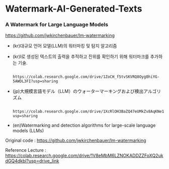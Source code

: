 # Watermark-AI-Generated-Texts
### A Watermark for Large Language Models
https://github.com/jwkirchenbauer/lm-watermarking

- (kr)대규모 언어 모델(LLM)의 워터마킹 및 탐지 알고리즘
- (kr)I로 생성된 텍스트의 출력을 추적하고 진위를 확인하기 위해 워터마크를 추가하는 기술.

         https://colab.research.google.com/drive/1ZoCH_f5tvSKVRQ8Oyg0hiYG-5AWDL3FI?usp=sharing
- (jp)大規模言語モデル（LLM）のウォーターマーキングおよび検出アルゴリズム
  
         https://colab.research.google.com/drive/1XcRlOH3BaZQ47eUMkZv8AqKNe1Ei6jZ2?usp=sharing
- (en)Watermarking and detection algorithms for large-scale language models (LLMs)

Original code : https://github.com/jwkirchenbauer/lm-watermarking

Reference Lecture : https://colab.research.google.com/drive/1V8eMbM6LZNOKADDZZFoXQ2ukdGQ4dkbl?usp=drive_link
